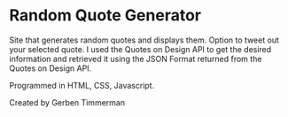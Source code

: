 # Random Quote Generator
Site that generates random quotes and displays them. Option to tweet out your selected quote. I used the Quotes on Design API to get the desired information and retrieved it using the JSON Format returned from the Quotes on Design API.

Programmed in HTML, CSS, Javascript.

Created by Gerben Timmerman
